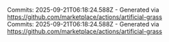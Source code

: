Commits: 2025-09-21T06:18:24.588Z - Generated via https://github.com/marketplace/actions/artificial-grass
<br>
Commits: 2025-09-21T06:18:24.588Z - Generated via https://github.com/marketplace/actions/artificial-grass
<br>
